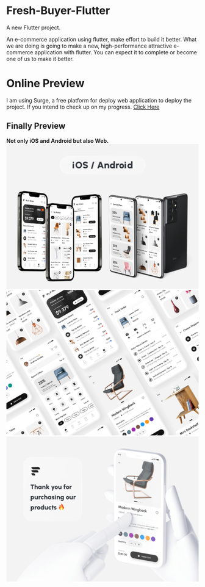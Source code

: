 # Fresh-Buyer-Flutter

A new Flutter project.

An e-commerce application using flutter, make effort to build it better. What we are doing is going to make a new, high-performance attractive e-commerce application with flutter. You can expect it to complete or become one of us to make it better.

# Online Preview

I am using Surge, a free platform for deploy web application to deploy the project. If you intend to check up on my progress. [Click Here](https://fresh-buyer.surge.sh/#/)

## Finally Preview

**Not only iOS and Android but also Web.**
![](./preview/Preview%207.png)
![](./preview/Preview%203.png)
![](./preview/Preview%208.png)
